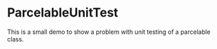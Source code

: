 # ParcelableUnitTest
This is a small demo to show a problem with unit testing of a parcelable class.